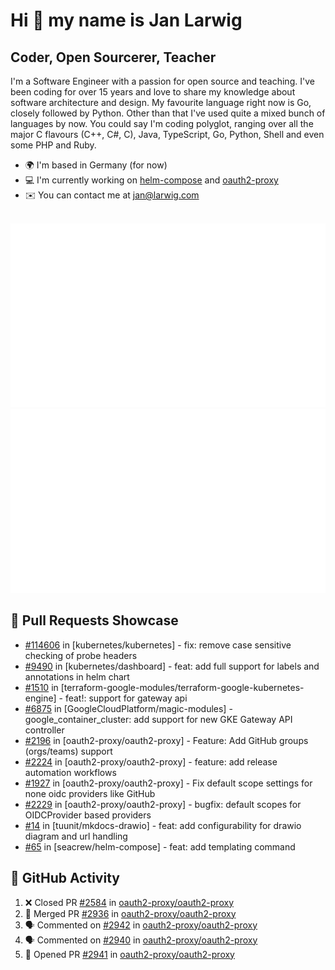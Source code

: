 # Hi 👋 my name is Jan Larwig

## Coder, Open Sourcerer, Teacher

I'm a Software Engineer with a passion for open source and teaching. I've been coding for over 15 years and love to share my knowledge about software architecture and design. My favourite language right now is Go, closely followed by Python. Other than that I've used quite a mixed bunch of languages by now. You could say I'm coding polyglot, ranging over all the major C flavours (C++, C#, C), Java, TypeScript, Go, Python, Shell and even some PHP and Ruby.

- 🌍 I'm based in Germany (for now)
- 💻 I'm currently working on [helm-compose](https://seacrew.github.io/helm-compose/) and [oauth2-proxy](https://github.com/oauth2-proxy/oauth2-proxy)
- ✉️ You can contact me at [jan@larwig.com](mailto:jan@larwig.com)

<br>

<a href="https://github.com/jstrieb/github-stats">
  <picture>
    <source
      srcset="https://raw.githubusercontent.com/tuunit/github-stats/master/generated/overview.svg#gh-dark-mode-only" 
      media="(prefers-color-scheme: dark)" 
    />
    <source
      srcset="https://raw.githubusercontent.com/tuunit/github-stats/master/generated/overview.svg#gh-light-mode-only" 
      media="(prefers-color-scheme: light), (prefers-color-scheme: no-preference)" 
    />
    <img src="https://raw.githubusercontent.com/tuunit/github-stats/master/generated/overview.svg#gh-light-mode-only" />
  </picture>
  <picture>
    <source
      srcset="https://raw.githubusercontent.com/tuunit/github-stats/master/generated/languages.svg#gh-dark-mode-only" 
      media="(prefers-color-scheme: dark)" 
    />
    <source
      srcset="https://raw.githubusercontent.com/tuunit/github-stats/master/generated/languages.svg#gh-light-mode-only" 
      media="(prefers-color-scheme: light), (prefers-color-scheme: no-preference)" 
    />
    <img src="https://raw.githubusercontent.com/tuunit/github-stats/master/generated/languages.svg#gh-light-mode-only" />
  </picture>
</a>

## 🔧 Pull Requests Showcase

- [#114606](https://github.com/kubernetes/kubernetes/pull/114606) in [kubernetes/kubernetes] - fix: remove case sensitive checking of probe headers
- [#9490](https://github.com/kubernetes/dashboard/pull/9490) in [kubernetes/dashboard] - feat: add full support for labels and annotations in helm chart
- [#1510](https://github.com/terraform-google-modules/terraform-google-kubernetes-engine/pull/1510) in [terraform-google-modules/terraform-google-kubernetes-engine] - feat!: support for gateway api
- [#6875](https://github.com/GoogleCloudPlatform/magic-modules/pull/6875) in [GoogleCloudPlatform/magic-modules] - google_container_cluster: add support for new GKE Gateway API controller
- [#2196](https://github.com/oauth2-proxy/oauth2-proxy/pull/2196) in [oauth2-proxy/oauth2-proxy] - Feature: Add GitHub groups (orgs/teams) support 
- [#2224](https://github.com/oauth2-proxy/oauth2-proxy/pull/2224) in [oauth2-proxy/oauth2-proxy] - feature: add release automation workflows
- [#1927](https://github.com/oauth2-proxy/oauth2-proxy/pull/1927) in [oauth2-proxy/oauth2-proxy] - Fix default scope settings for none oidc providers like GitHub
- [#2229](https://github.com/oauth2-proxy/oauth2-proxy/pull/2229) in [oauth2-proxy/oauth2-proxy] - bugfix: default scopes for OIDCProvider based providers
- [#14](https://github.com/tuunit/mkdocs-drawio/pull/14) in [tuunit/mkdocs-drawio] - feat: add configurability for drawio diagram and url handling
- [#65](https://github.com/seacrew/helm-compose/pull/65) in [seacrew/helm-compose] - feat: add templating command

## 🔔 GitHub Activity

<!--START_SECTION:activity-->
1. ❌ Closed PR [#2584](https://github.com/oauth2-proxy/oauth2-proxy/pull/2584) in [oauth2-proxy/oauth2-proxy](https://github.com/oauth2-proxy/oauth2-proxy)
2. 🎉 Merged PR [#2936](https://github.com/oauth2-proxy/oauth2-proxy/pull/2936) in [oauth2-proxy/oauth2-proxy](https://github.com/oauth2-proxy/oauth2-proxy)
3. 🗣 Commented on [#2942](https://github.com/oauth2-proxy/oauth2-proxy/issues/2942#issuecomment-2628337414) in [oauth2-proxy/oauth2-proxy](https://github.com/oauth2-proxy/oauth2-proxy)
4. 🗣 Commented on [#2940](https://github.com/oauth2-proxy/oauth2-proxy/issues/2940#issuecomment-2621737123) in [oauth2-proxy/oauth2-proxy](https://github.com/oauth2-proxy/oauth2-proxy)
5. 💪 Opened PR [#2941](https://github.com/oauth2-proxy/oauth2-proxy/pull/2941) in [oauth2-proxy/oauth2-proxy](https://github.com/oauth2-proxy/oauth2-proxy)
<!--END_SECTION:activity-->
